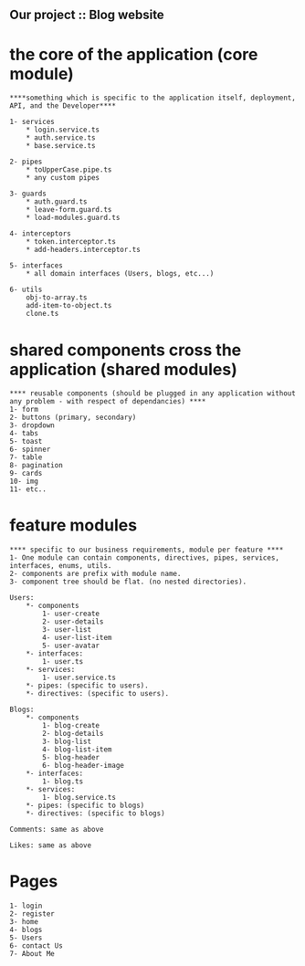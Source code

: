 ## Our project :: Blog website

# the core of the application (core module)

    ****something which is specific to the application itself, deployment, API, and the Developer****

    1- services
        * login.service.ts
        * auth.service.ts
        * base.service.ts

    2- pipes
        * toUpperCase.pipe.ts
        * any custom pipes

    3- guards
        * auth.guard.ts
        * leave-form.guard.ts
        * load-modules.guard.ts

    4- interceptors
        * token.interceptor.ts
        * add-headers.interceptor.ts

    5- interfaces
        * all domain interfaces (Users, blogs, etc...)

    6- utils
        obj-to-array.ts
        add-item-to-object.ts
        clone.ts

# shared components cross the application (shared modules)

    **** reusable components (should be plugged in any application without any problem - with respect of dependancies) ****
    1- form
    2- buttons (primary, secondary)
    3- dropdown
    4- tabs
    5- toast
    6- spinner
    7- table
    8- pagination
    9- cards
    10- img
    11- etc..

# feature modules

    **** specific to our business requirements, module per feature ****
    1- One module can contain components, directives, pipes, services, interfaces, enums, utils.
    2- components are prefix with module name.
    3- component tree should be flat. (no nested directories).

    Users:
        *- components
            1- user-create
            2- user-details
            3- user-list
            4- user-list-item
            5- user-avatar
        *- interfaces:
            1- user.ts
        *- services:
            1- user.service.ts
        *- pipes: (specific to users).
        *- directives: (specific to users).

    Blogs:
        *- components
            1- blog-create
            2- blog-details
            3- blog-list
            4- blog-list-item
            5- blog-header
            6- blog-header-image
        *- interfaces:
            1- blog.ts
        *- services:
            1- blog.service.ts
        *- pipes: (specific to blogs)
        *- directives: (specific to blogs)

    Comments: same as above

    Likes: same as above

# Pages

    1- login
    2- register
    3- home
    4- blogs
    5- Users
    6- contact Us
    7- About Me
